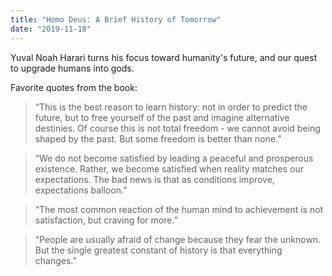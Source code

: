 ```yaml
---
title: "Homo Deus: A Brief History of Tomorrow"
date: "2019-11-18"
---
```


Yuval Noah Harari turns his focus toward humanity's future, and our quest to upgrade humans into gods.

Favorite quotes from the book:

> “This is the best reason to learn history: not in order to predict the future, but to free yourself of the past and imagine alternative destinies. Of course this is not total freedom - we cannot avoid being shaped by the past. But some freedom is better than none.”

> “We do not become satisfied by leading a peaceful and prosperous existence. Rather, we become satisfied when reality matches our expectations. The bad news is that as conditions improve, expectations balloon.”

> “The most common reaction of the human mind to achievement is not satisfaction, but craving for more.”

> “People are usually afraid of change because they fear the unknown. But the single greatest constant of history is that everything changes.”
